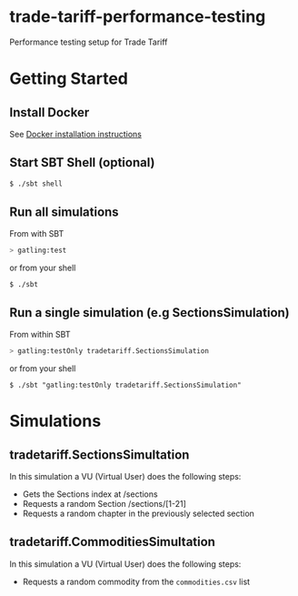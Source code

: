 # trade-tariff-performance-testing
Performance testing setup for Trade Tariff 

# Getting Started

Install Docker
--------------

See [Docker installation instructions](https://docs.docker.com/engine/install/)

Start SBT Shell (optional)
---------

```bash
$ ./sbt shell
```

Run all simulations
-------------------

From with SBT

```bash
> gatling:test

```

or from your shell

```
$ ./sbt
```

Run a single simulation (e.g SectionsSimulation)
-----------------------

From within SBT

```bash
> gatling:testOnly tradetariff.SectionsSimulation
```

or from your shell

```
$ ./sbt "gatling:testOnly tradetariff.SectionsSimulation"
```

# Simulations

## tradetariff.SectionsSimultation

In this simulation a VU (Virtual User) does the following steps:
- Gets the Sections index at /sections
- Requests a random Section /sections/[1-21]
- Requests a random chapter in the previously selected section


## tradetariff.CommoditiesSimultation

In this simulation a VU (Virtual User) does the following steps:
- Requests a random commodity from the `commodities.csv` list
